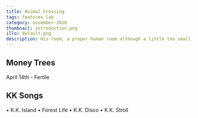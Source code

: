 ```yaml
---
title: Animal Crossing
tags: features lab
category: november-2020
thumbnail: introduction.png
illo: default.png
description: His room, a proper human room although a little too small, lay peacefully between its four familiar walls. A collection of textile samples lay spread out on the table - Samsa was a travelling salesman - and above it there hung a picture that he had recently cut out of an illustrated magazine and housed in a nice, gilded frame.
---
```


## Money Trees
April 14th - Fertile

## KK Songs
• K.K. Island
• Forest Life
• K.K. Disco
• K.K. Stroll